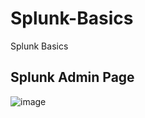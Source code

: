 # Splunk-Basics
Splunk Basics

## Splunk Admin Page

![image](https://user-images.githubusercontent.com/4469379/45068525-784d2880-b08d-11e8-9ab7-036b4d92c79c.png)

